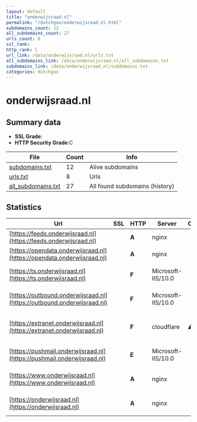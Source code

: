 ```yaml
---
layout: default
title: "onderwijsraad.nl"
permalink: "/dutchgov/onderwijsraad.nl.html"
subdomains_count: 12
all_subdomains_count: 27
urls_count: 8
ssl_rank: 
http_rank: C
url_link: /data/onderwijsraad.nl/urls.txt
all_subdomains_link: /data/onderwijsraad.nl/all_subdomains.txt
subdomains_link: /data/onderwijsraad.nl/subdomains.txt
categories: dutchgov
---
```



# onderwijsraad.nl
## Summary data


 - **SSL Grade**:
 - **HTTP Security Grade**:C


| File       | Count | Info |
|------------|-------|------|
|[subdomains.txt](/data/onderwijsraad.nl/subdomains.txt)|12|Alive subdomains|
|[urls.txt](/data/onderwijsraad.nl/urls.txt)|8|Urls|
|[all_subdomains.txt](/data/onderwijsraad.nl/all_subdomains.txt)|27|All found subdomains (history)|


## Statistics


| Url | SSL | HTTP | Server | Cookie | HSTS | CORS | CTO | CSP | XFO | XXP | RP |FP| Tech |Title |
|--------|-------|-------|------|------|------|------|------|------|------|------|------|------|------|------|
|[https://feeds.onderwijsraad.nl](https://feeds.onderwijsraad.nl)| | **A**|nginx| |:white_check_mark: | | | | :white_check_mark: | :white_check_mark: | :white_check_mark: | |HSTS Nginx||
|[https://opendata.onderwijsraad.nl](https://opendata.onderwijsraad.nl)| | **A**|nginx| |:white_check_mark: | | | | :white_check_mark: | :white_check_mark: | :white_check_mark: | |HSTS Nginx||
|[https://ts.onderwijsraad.nl](https://ts.onderwijsraad.nl)| | **F**|Microsoft-IIS/10.0| | | | | | | | :white_check_mark: | |IIS:10.0 Windows Server||
|[https://outbound.onderwijsraad.nl](https://outbound.onderwijsraad.nl)| | **F**|Microsoft-IIS/10.0| | | | | | | | :white_check_mark: | |IIS:10.0 Windows Server||
|[https://extranet.onderwijsraad.nl](https://extranet.onderwijsraad.nl)| | **F**|cloudflare|:warning: | | | | | :white_check_mark: | | :white_check_mark: | |Cloudflare HTTP/3 Kinsta WordPress||
|[https://pushmail.onderwijsraad.nl](https://pushmail.onderwijsraad.nl)| | **E**|Microsoft-IIS/10.0| | | | | | :white_check_mark: | | :white_check_mark: | |IIS:10.0 Windows Server||
|[https://www.onderwijsraad.nl](https://www.onderwijsraad.nl)| | **A**|nginx| |:white_check_mark: | | |:warning: | :white_check_mark: | :white_check_mark: | :white_check_mark: | |Bloomreach HSTS Nginx|Home | Onderwijs...|
|[https://onderwijsraad.nl](https://onderwijsraad.nl)| | **A**|nginx| |:white_check_mark: | | |:warning: | :white_check_mark: | :white_check_mark: | :white_check_mark: | |HSTS Nginx|301 Moved Perman...|

